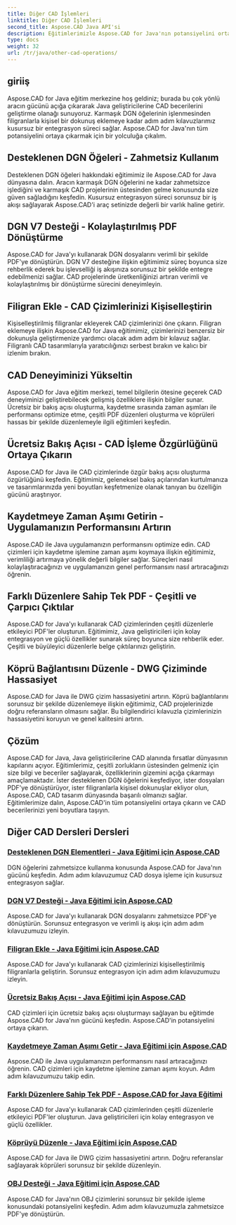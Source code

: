 ```yaml
---
title: Diğer CAD İşlemleri
linktitle: Diğer CAD İşlemleri
second_title: Aspose.CAD Java API'si
description: Eğitimlerimizle Aspose.CAD for Java'nın potansiyelini ortaya çıkarın. DGN öğelerini kullanmaktan filigran eklemeye kadar CAD becerilerinizi zahmetsizce geliştirin.
type: docs
weight: 32
url: /tr/java/other-cad-operations/
---
```

## giriiş

Aspose.CAD for Java eğitim merkezine hoş geldiniz; burada bu çok yönlü aracın gücünü açığa çıkararak Java geliştiricilerine CAD becerilerini geliştirme olanağı sunuyoruz. Karmaşık DGN öğelerinin işlenmesinden filigranlarla kişisel bir dokunuş eklemeye kadar adım adım kılavuzlarımız kusursuz bir entegrasyon süreci sağlar. Aspose.CAD for Java'nın tüm potansiyelini ortaya çıkarmak için bir yolculuğa çıkalım.

## Desteklenen DGN Öğeleri - Zahmetsiz Kullanım

Desteklenen DGN öğeleri hakkındaki eğitimimiz ile Aspose.CAD for Java dünyasına dalın. Aracın karmaşık DGN öğelerini ne kadar zahmetsizce işlediğini ve karmaşık CAD projelerinin üstesinden gelme konusunda size güven sağladığını keşfedin. Kusursuz entegrasyon süreci sorunsuz bir iş akışı sağlayarak Aspose.CAD'i araç setinizde değerli bir varlık haline getirir.

## DGN V7 Desteği - Kolaylaştırılmış PDF Dönüştürme

Aspose.CAD for Java'yı kullanarak DGN dosyalarını verimli bir şekilde PDF'ye dönüştürün. DGN V7 desteğine ilişkin eğitimimiz süreç boyunca size rehberlik ederek bu işlevselliği iş akışınıza sorunsuz bir şekilde entegre edebilmenizi sağlar. CAD projelerinde üretkenliğinizi artıran verimli ve kolaylaştırılmış bir dönüştürme sürecini deneyimleyin.

## Filigran Ekle - CAD Çizimlerinizi Kişiselleştirin

Kişiselleştirilmiş filigranlar ekleyerek CAD çizimlerinizi öne çıkarın. Filigran eklemeye ilişkin Aspose.CAD for Java eğitimimiz, çizimlerinizi benzersiz bir dokunuşla geliştirmenize yardımcı olacak adım adım bir kılavuz sağlar. Filigranlı CAD tasarımlarıyla yaratıcılığınızı serbest bırakın ve kalıcı bir izlenim bırakın.

## CAD Deneyiminizi Yükseltin

Aspose.CAD for Java eğitim merkezi, temel bilgilerin ötesine geçerek CAD deneyiminizi geliştirebilecek gelişmiş özelliklere ilişkin bilgiler sunar. Ücretsiz bir bakış açısı oluşturma, kaydetme sırasında zaman aşımları ile performansı optimize etme, çeşitli PDF düzenleri oluşturma ve köprüleri hassas bir şekilde düzenlemeyle ilgili eğitimleri keşfedin.

## Ücretsiz Bakış Açısı - CAD İşleme Özgürlüğünü Ortaya Çıkarın

Aspose.CAD for Java ile CAD çizimlerinde özgür bakış açısı oluşturma özgürlüğünü keşfedin. Eğitimimiz, geleneksel bakış açılarından kurtulmanıza ve tasarımlarınızda yeni boyutları keşfetmenize olanak tanıyan bu özelliğin gücünü araştırıyor.

## Kaydetmeye Zaman Aşımı Getirin - Uygulamanızın Performansını Artırın

Aspose.CAD ile Java uygulamanızın performansını optimize edin. CAD çizimleri için kaydetme işlemine zaman aşımı koymaya ilişkin eğitimimiz, verimliliği artırmaya yönelik değerli bilgiler sağlar. Süreçleri nasıl kolaylaştıracağınızı ve uygulamanızın genel performansını nasıl artıracağınızı öğrenin.

## Farklı Düzenlere Sahip Tek PDF - Çeşitli ve Çarpıcı Çıktılar

Aspose.CAD for Java'yı kullanarak CAD çizimlerinden çeşitli düzenlerle etkileyici PDF'ler oluşturun. Eğitimimiz, Java geliştiricileri için kolay entegrasyon ve güçlü özellikler sunarak süreç boyunca size rehberlik eder. Çeşitli ve büyüleyici düzenlerle belge çıktılarınızı geliştirin.

## Köprü Bağlantısını Düzenle - DWG Çiziminde Hassasiyet

Aspose.CAD for Java ile DWG çizim hassasiyetini artırın. Köprü bağlantılarını sorunsuz bir şekilde düzenlemeye ilişkin eğitimimiz, CAD projelerinizde doğru referansların olmasını sağlar. Bu bilgilendirici kılavuzla çizimlerinizin hassasiyetini koruyun ve genel kalitesini artırın.

## Çözüm

Aspose.CAD for Java, Java geliştiricilerine CAD alanında fırsatlar dünyasının kapılarını açıyor. Eğitimlerimiz, çeşitli zorlukların üstesinden gelmeniz için size bilgi ve beceriler sağlayarak, özelliklerinin gizemini açığa çıkarmayı amaçlamaktadır. İster desteklenen DGN öğelerini keşfediyor, ister dosyaları PDF'ye dönüştürüyor, ister filigranlarla kişisel dokunuşlar ekliyor olun, Aspose.CAD, CAD tasarım dünyasında başarılı olmanızı sağlar. Eğitimlerimize dalın, Aspose.CAD'in tüm potansiyelini ortaya çıkarın ve CAD becerilerinizi yeni boyutlara taşıyın.
## Diğer CAD Dersleri Dersleri
### [Desteklenen DGN Elementleri - Java Eğitimi için Aspose.CAD](./supported-dgn-elements/)
DGN öğelerini zahmetsizce kullanma konusunda Aspose.CAD for Java'nın gücünü keşfedin. Adım adım kılavuzumuz CAD dosya işleme için kusursuz entegrasyon sağlar.
### [DGN V7 Desteği - Java Eğitimi için Aspose.CAD](./support-for-dgn-v7/)
Aspose.CAD for Java'yı kullanarak DGN dosyalarını zahmetsizce PDF'ye dönüştürün. Sorunsuz entegrasyon ve verimli iş akışı için adım adım kılavuzumuzu izleyin.
### [Filigran Ekle - Java Eğitimi için Aspose.CAD](./add-watermark/)
Aspose.CAD for Java'yı kullanarak CAD çizimlerinizi kişiselleştirilmiş filigranlarla geliştirin. Sorunsuz entegrasyon için adım adım kılavuzumuzu izleyin.
### [Ücretsiz Bakış Açısı - Java Eğitimi için Aspose.CAD](./free-point-of-view/)
CAD çizimleri için ücretsiz bakış açısı oluşturmayı sağlayan bu eğitimde Aspose.CAD for Java'nın gücünü keşfedin. Aspose.CAD'in potansiyelini ortaya çıkarın.
### [Kaydetmeye Zaman Aşımı Getir - Java Eğitimi için Aspose.CAD](./put-timeout-on-save/)
Aspose.CAD ile Java uygulamanızın performansını nasıl artıracağınızı öğrenin. CAD çizimleri için kaydetme işlemine zaman aşımı koyun. Adım adım kılavuzumuzu takip edin.
### [Farklı Düzenlere Sahip Tek PDF - Aspose.CAD for Java Eğitimi](./single-pdf-different-layouts/)
Aspose.CAD for Java'yı kullanarak CAD çizimlerinden çeşitli düzenlerle etkileyici PDF'ler oluşturun. Java geliştiricileri için kolay entegrasyon ve güçlü özellikler.
### [Köprüyü Düzenle - Java Eğitimi için Aspose.CAD](./edit-hyperlink/)
Aspose.CAD for Java ile DWG çizim hassasiyetini artırın. Doğru referanslar sağlayarak köprüleri sorunsuz bir şekilde düzenleyin.
### [OBJ Desteği - Java Eğitimi için Aspose.CAD](./support-of-obj/)
Aspose.CAD for Java'nın OBJ çizimlerini sorunsuz bir şekilde işleme konusundaki potansiyelini keşfedin. Adım adım kılavuzumuzla zahmetsizce PDF'ye dönüştürün.